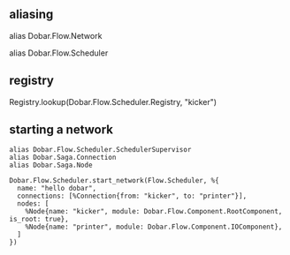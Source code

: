 ## aliasing

alias Dobar.Flow.Network

alias Dobar.Flow.Scheduler

## registry

Registry.lookup(Dobar.Flow.Scheduler.Registry, "kicker")

## starting a network

```
alias Dobar.Flow.Scheduler.SchedulerSupervisor
alias Dobar.Saga.Connection
alias Dobar.Saga.Node

Dobar.Flow.Scheduler.start_network(Flow.Scheduler, %{
  name: "hello dobar",
  connections: [%Connection{from: "kicker", to: "printer"}],
  nodes: [
    %Node{name: "kicker", module: Dobar.Flow.Component.RootComponent, is_root: true},
    %Node{name: "printer", module: Dobar.Flow.Component.IOComponent},
  ]
})
```
